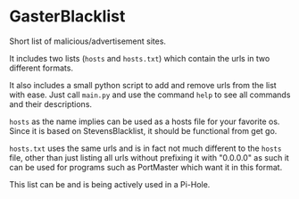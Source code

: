 # GasterBlacklist

Short list of malicious/advertisement sites. 

It includes two lists (`hosts` and `hosts.txt`) which contain the urls in two different formats.

It also includes a small python script to add and remove urls from the list with ease. Just call `main.py` and use 
the command `help` to see all commands and their descriptions.

`hosts` as the name implies can be used as a hosts file for your favorite os. Since it is based on StevensBlacklist, 
it should be functional from get go.

`hosts.txt` uses the same urls and is in fact not much different to the `hosts` file, other than just listing all urls
without prefixing it with "0.0.0.0" as such it can be used for programs such as PortMaster which want it in this format.

This list can be and is being actively used in a Pi-Hole.
